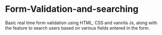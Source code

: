 # Form-Validation-and-searching
Basic real time form validation using HTML, CSS and vannila Js, along with the feature to search users based on various fields entered in the form.
